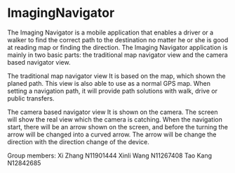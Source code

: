 # ImagingNavigator

The Imaging Navigator is a mobile application that enables a driver or a walker to find the correct path to the destination no matter he or she is good at reading map or finding the direction. The Imaging Navigator application is mainly in two basic parts: the traditional map navigator view and the camera based navigator view.

The traditional map navigator view
It is based on the map, which shown the planed path. This view is also able to use as a normal GPS map. When setting a navigation path, it will provide path solutions with walk, drive or public transfers.

The camera based navigator view
It is shown on the camera. The screen will show the real view which the camera is catching. When the navigation start, there will be an arrow shown on the screen, and before the turning the arrow will be changed into a curved arrow. The arrow will be change the direction with the direction change of the device.


Group members:
Xi Zhang N11901444
Xinli Wang N11267408
Tao Kang N12842685
